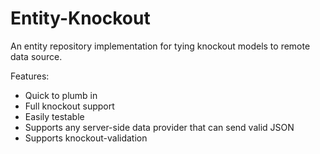 Entity-Knockout
===============

An entity repository implementation for tying knockout models to remote data source.

Features:
 * Quick to plumb in
 * Full knockout support
 * Easily testable
 * Supports any server-side data provider that can send valid JSON
 * Supports knockout-validation